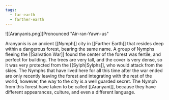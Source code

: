 ```yaml
---
tags:
  - far-earth
  - farther-earth
---
```

![[Aranyanis.png]]Pronounced "Air-ran-Yawn-us"

Aranyanis is an ancient [[Nymph]] city in [[Farther Earth]] that resides deep within a dangerous forest, bearing the same name. A group of Nymphs fleeing the [[Salvation War]] found the center of the forest was fertile, and perfect for building. The trees are very tall, and the cover is very dense, so it was very protected from the [[Sylph|Sylphs]], who would attack from the skies. The Nymphs that have lived here for all this time after the war ended are only recently leaving the forest and integrating with the rest of the world, however, the way to the city is a well guarded secret. The Nymph from this forest have taken to be called [[Aranyani]], because they have different appearances, culture, and even a different language.

